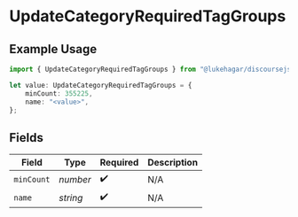 # UpdateCategoryRequiredTagGroups

## Example Usage

```typescript
import { UpdateCategoryRequiredTagGroups } from "@lukehagar/discoursejs/sdk/models/operations";

let value: UpdateCategoryRequiredTagGroups = {
    minCount: 355225,
    name: "<value>",
};
```

## Fields

| Field              | Type               | Required           | Description        |
| ------------------ | ------------------ | ------------------ | ------------------ |
| `minCount`         | *number*           | :heavy_check_mark: | N/A                |
| `name`             | *string*           | :heavy_check_mark: | N/A                |